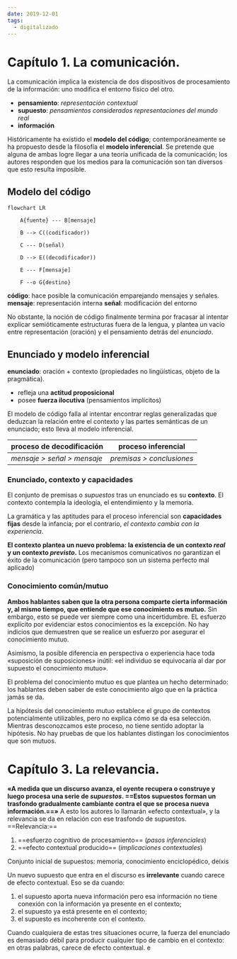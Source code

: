 ```yaml
---
date: 2019-12-01
tags:
  - digitalizado
---
```

# Capítulo 1. La comunicación.
La comunicación implica la existencia de dos dispositivos de procesamiento de la información: uno modifica el entorno físico del otro. 
* **pensamiento**: *representación contextual*
* **supuesto**: _pensamientos considerados representaciones del mundo real_
* **información**

Históricamente ha existido el **modelo del código**; contemporáneamente se ha propuesto desde la filosofía el **modelo inferencial**. Se pretende que alguna de ambas logre llegar a una teoría unificada de la comunicación; los autores responden que los medios para la comunicación son tan diversos que esto resulta imposible. 

## Modelo del código
```mermaid
flowchart LR

    A{fuente} --- B[mensaje]

    B --> C((codificador))

    C --- D(señal)

    D --> E((decodificador))

    E --- F[mensaje]

    F --o G{destino}
```
**código**: hace posible la comunicación emparejando mensajes y señales.
**mensaje**: representación interna
**señal**: modificación del entorno

No obstante, la noción de código finalmente termina por fracasar al intentar explicar semióticamente estructuras fuera de la lengua, y plantea un vacío entre representación (oración) y el pensamiento detrás del _enunciado_.

## Enunciado y modelo inferencial

**enunciado**: oración + contexto (propiedades no lingüísticas, objeto de la pragmática).
- refleja una **actitud proposicional**
- posee **fuerza ilocutiva** (pensamientos implícitos)

El modelo de código falla al intentar encontrar reglas generalizadas que deduzcan la relación entre el contexto y las partes semánticas de un enunciado; esto lleva al modelo inferencial. 

| **proceso de decodificación** | **proceso inferencial**   |
| ----------------------------- | ------------------------- |
| _mensaje > señal > mensaje_   | _premisas > conclusiones_ |
### Enunciado, contexto y capacidades
El conjunto de premisas o _supuestos_ tras un enunciado es su **contexto**. El contexto contempla la ideología, el entendimiento y la memoria. 

La gramática y las aptitudes para el proceso inferencial son **capacidades fijas** desde la infancia; por el contrario, _el contexto cambia con la experiencia_.

**El contexto plantea un nuevo problema: la existencia de un contexto _real_ y un contexto _previsto_.** Los mecanismos comunicativos no garantizan el éxito de la comunicación (pero tampoco son un sistema perfecto mal aplicado)

### Conocimiento común/mutuo
**Ambos hablantes saben que la otra persona comparte cierta información y, al mismo tiempo, que entiende que ese conocimiento es mutuo.** Sin embargo, esto se puede ver siempre como una incertidumbre. EL esfuerzo explícito por evidenciar estos conocimientos es la excepción. No hay indicios que demuestren que se realice un esfuerzo por asegurar el conocimiento mutuo.

Asimismo, la posible diferencia en perspectiva o experiencia hace toda «suposición de suposiciones» inútil: «el individuo se equivocaría al dar por supuesto el conocimiento mutuo». 

El problema del conocimiento mutuo es que plantea un hecho determinado: los hablantes deben saber de este conocimiento algo que en la práctica jamás se da. 

La hipótesis del conocimiento mutuo establece el grupo de contextos potencialmente utilizables, pero no explica cómo se da esa selección. Mientras desconozcamos este proceso, no tiene sentido adoptar la hipótesis. No hay pruebas de que los hablantes distingan los conocimientos que son mutuos. 

# Capítulo 3. La relevancia.

__«A medida que un discurso avanza, el oyente recupera o construye y luego procesa una serie de _supuestos_. ==Estos supuestos forman un trasfondo gradualmente cambiante contra el que se procesa nueva información.==»__ A esto los autores lo llamarán «efecto contextual», y la relevancia se da en relación con ese trasfondo de supuestos. 
==Relevancia:==
1) ==esfuerzo cognitivo de procesamiento== (_pasos inferenciales_)
2) ==efecto contextual producido== (_implicaciones contextuales_)

Conjunto inicial de supuestos: memoria, conocimiento enciclopédico, deíxis

Un nuevo supuesto que entra en el discurso es **irrelevante** cuando carece de efecto contextual. Eso se da cuando:
1) el supuesto aporta nueva información pero esa información no tiene conexión con la información ya presente en el contexto;
2) el supuesto ya está presente en el contexto;
3) el supuesto es incoherente con el contexto.

Cuando cualquiera de estas tres situaciones ocurre, la fuerza del enunciado es demasiado débil para producir cualquier tipo de cambio en el contexto: en otras palabras, carece de efecto contextual. e